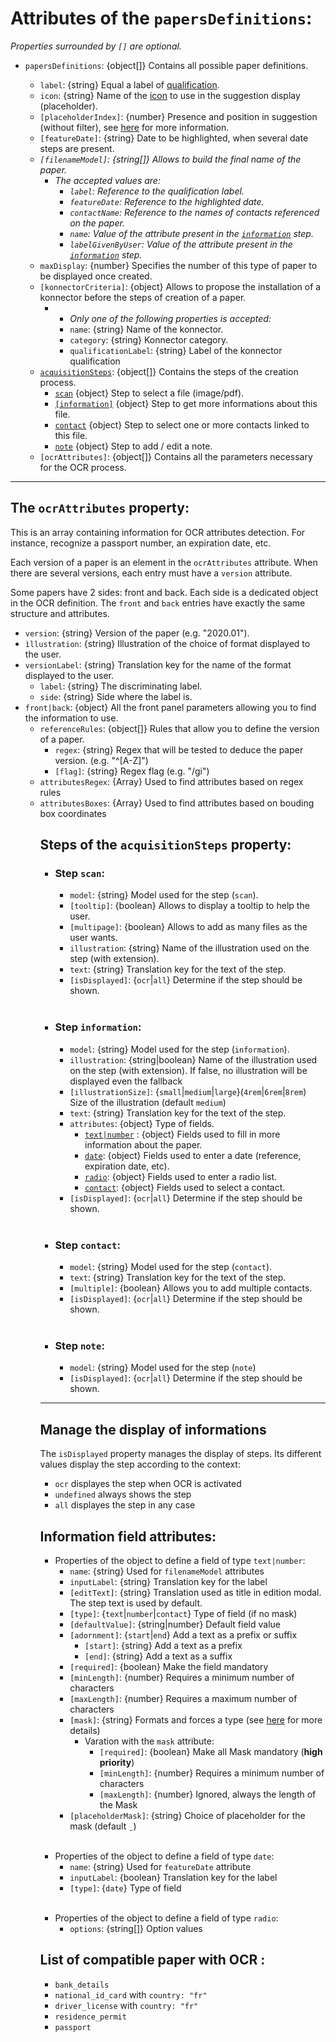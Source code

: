 # Attributes of the `papersDefinitions`:

*Properties surrounded by `[]` are optional.*

- `papersDefinitions`: {object\[]} Contains all possible paper definitions.

  - `label`: {string} Equal a label of [qualification](https://github.com/cozy/cozy-client/blob/master/packages/cozy-client/src/assets/qualifications.json).
  - `icon`: {string} Name of the [icon](https://docs.cozy.io/cozy-ui/react/#!/Icon/11) to use in the suggestion display (placeholder).
  - `[placeholderIndex]`: {number} Presence and position in suggestion (without filter), see [here](./placeholderIndex) for more information.
  - `[featureDate]`: {string} Date to be highlighted, when several date steps are present.
  - *`[filenameModel]`: {string\[]} Allows to build the final name of the paper.*
    - *The accepted values are:*
      - *`label`: Reference to the qualification label.*
      - *`featureDate`: Reference to the highlighted date.*
      - *`contactName`: Reference to the names of contacts referenced on the paper.*
      - *`name`: Value of the attribute present in the [`information`](#information-field-attributes) step.*
      - *`labelGivenByUser`: Value of the attribute present in the [`information`](#information-field-attributes) step.*
  - `maxDisplay`: {number} Specifies the number of this type of paper to be displayed once created.
  - `[konnectorCriteria]`: {object} Allows to propose the installation of a konnector before the steps of creation of a paper.
    - - *Only one of the following properties is accepted:*
      - `name`: {string} Name of the konnector.
      - `category`: {string} Konnector category.
      - `qualificationLabel`: {string} Label of the konnector qualification
  - [`acquisitionSteps`](#steps-of-the-acquisitionsteps-property): {object\[]} Contains the steps of the creation process.
    - [`scan`](#step-scan) {object} Step to select a file (image/pdf).
    - [`[information]`](#step-information) {object} Step to get more informations about this file.
    - [`contact`](#step-contact) {object} Step to select one or more contacts linked to this file.
    - [`note`](#step-note) {object} Step to add / edit a note.
  - `[ocrAttributes]`: {object\[]} Contains all the parameters necessary for the OCR process.

***

## The `ocrAttributes` property:

This is an array containing information for OCR attributes detection. For instance, recognize a passport number,
an expiration date, etc.

Each version of a paper is an element in the `ocrAttributes` attribute. When there are several versions, each entry must have a `version` attribute.

Some papers have 2 sides: front and back. Each side is a dedicated object in the OCR definition.
The `front` and `back` entries have exactly the same structure and attributes.

- `version`: {string} Version of the paper (e.g. "2020.01").
- `ìllustration`: {string} Illustration of the choice of format displayed to the user.
- `versionLabel`: {string} Translation key for the name of the format displayed to the user.
  - `label`: {string} The discriminating label.
  - `side`: {string} Side where the label is.
- `front|back`: {object} All the front panel parameters allowing you to find the information to use.
  - `referenceRules`: {object\[]} Rules that allow you to define the version of a paper.
    - `regex`: {string} Regex that will be tested to deduce the paper version. (e.g. "^\[A-Z]")
    - `[flag]`: {string} Regex flag (e.g. "/gi")
  - `attributesRegex`: {Array<object>} Used to find attributes based on regex rules
  - `attributesBoxes`: {Array<object>} Used to find attributes based on bouding box coordinates

## Steps of the `acquisitionSteps` property:

- ### Step `scan`:
  - `model`: {string} Model used for the step (`scan`).
  - `[tooltip]`: {boolean} Allows to display a tooltip to help the user.
  - `[multipage]`: {boolean} Allows to add as many files as the user wants.
  - `illustration`: {string} Name of the illustration used on the step (with extension).
  - `text`: {string} Translation key for the text of the step.
  - `[isDisplayed]`: {`ocr`|`all`} Determine if the step should be shown.

<br>

- ### Step `information`:
  - `model`: {string} Model used for the step (`information`).
  - `illustration`: {string|boolean} Name of the illustration used on the step (with extension). If false, no illustration will be displayed even the fallback
  - `[illustrationSize]`: {`small`|`medium`|`large`}(`4rem`|`6rem`|`8rem`) Size of the illustration (default `medium`)
  - `text`: {string} Translation key for the text of the step.
  - `attributes`: {object} Type of fields.
    - [`text|number`](#information-field-attributes) : {object} Fields used to fill in more information about the paper.
    - [`date`](#information-field-attributes): {object} Fields used to enter a date (reference, expiration date, etc).
    - [`radio`](#information-field-attributes): {object} Fields used to enter a radio list.
    - [`contact`](#information-field-attributes): {object} Fields used to select a contact.
  - `[isDisplayed]`: {`ocr`|`all`} Determine if the step should be shown.

<br>

- ### Step `contact`:
  - `model`: {string} Model used for the step (`contact`).
  - `text`: {string} Translation key for the text of the step.
  - `[multiple]`: {boolean} Allows you to add multiple contacts.
  - `[isDisplayed]`: {`ocr`|`all`} Determine if the step should be shown.

<br>

- ### Step `note`:
  - `model`: {string} Model used for the step (`note`)
  - `[isDisplayed]`: {`ocr`|`all`} Determine if the step should be shown.

***

## Manage the display of informations

The `isDisplayed` property manages the display of steps. Its different values display the step according to the context:

- `ocr` displayes the step when OCR is activated
- `undefined` always shows the step
- `all` displayes the step in any case

## Information field attributes:

- Properties of the object to define a field of type `text|number`:
  - `name`: {string} Used for `filenameModel` attributes
  - `inputLabel`: {string} Translation key for the label
  - `[editText]`: {string} Translation used as title in edition modal. The step text is used by default.
  - `[type]`: {`text`|`number`|`contact`} Type of field (if no mask)
  - `[defaultValue]`: {string|number} Default field value
  - `[adornment]`: {`start`|`end`} Add a text as a prefix or suffix
    - `[start]`: {string} Add a text as a prefix
    - `[end]`: {string} Add a text as a suffix
  - `[required]`: {boolean} Make the field mandatory
  - `[minLength]`: {number} Requires a minimum number of characters
  - `[maxLength]`: {number} Requires a maximum number of characters
  - `[mask]`: {string} Formats and forces a type (see [here](https://github.com/sanniassin/react-input-mask#properties) for more details)
    - Varation with the `mask` attribute:
      - `[required]`: {boolean} Make all Mask mandatory (**high priority**)
      - `[minLength]`: {number} Requires a minimum number of characters
      - `[maxLength]`: {number} Ignored, always the length of the Mask
  - `[placeholderMask]`: {string} Choice of placeholder for the mask (default `ˍ`)

<br>

- Properties of the object to define a field of type `date`:
  - `name`: {string} Used for `featureDate` attribute
  - `inputLabel`: {boolean} Translation key for the label
  - `[type]`: {`date`} Type of field

<br>

- Properties of the object to define a field of type `radio`:
  - `options`: {string\[]} Option values

## List of compatible paper with OCR :

- `bank_details`
- `national_id_card` with `country: "fr"`
- `driver_license` with `country: "fr"`
- `residence_permit`
- `passport`
